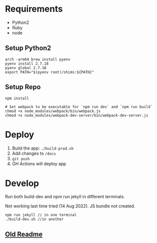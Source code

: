 # Requirements

- Python2
- Ruby
- node

## Setup Python2
```shell
arch -arm64 brew install pyenv
pyenv install 2.7.18
pyenv global 2.7.18
export PATH="$(pyenv root)/shims:${PATH}"
```
## Setup Repo
```shell
npm install

# Set webpack to be executable for `npm run dev` and `npm run build`
chmod +x node_modules/webpack/bin/webpack.js
chmod +x node_modules/webpack-dev-server/bin/webpack-dev-server.js
```

# Deploy
1. Build the app: `./build-prod.sh`
2. Add changes to `/docs`
3. `git push`
4. GH Actions will deploy app

# Develop
Run both build-dev and npm run jekyll in different terminals.

Not working last time tried (14 Aug 2022). JS bundle not created.
```
npm run jekyll // in one terminal
./build-dev.sh //in another
```

## [Old Readme](./OLD_README.md)